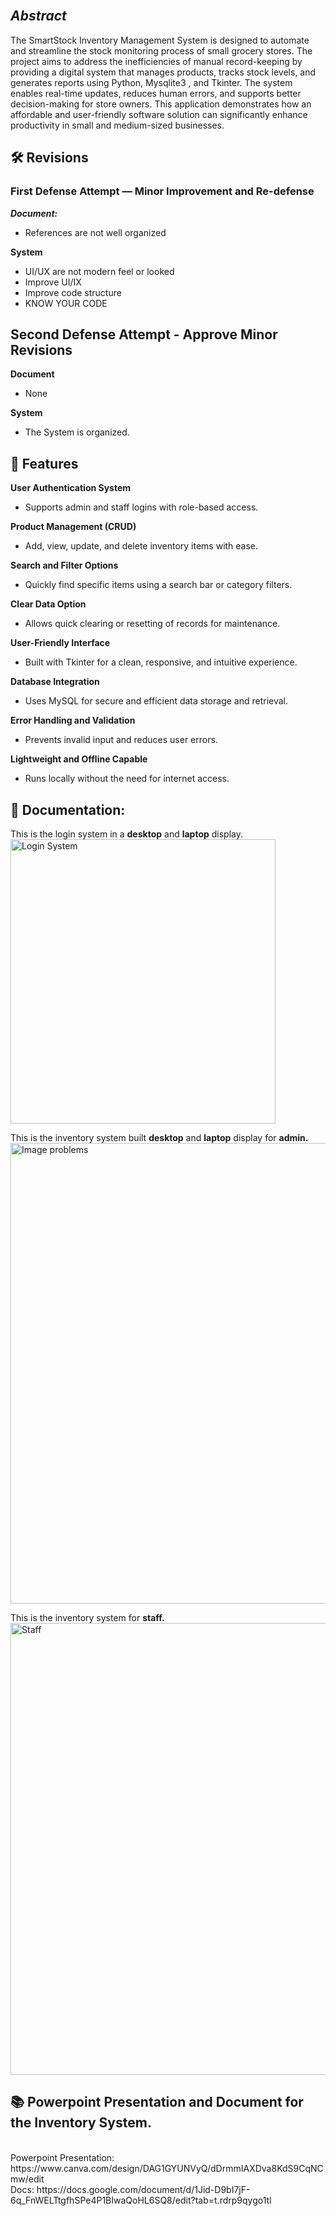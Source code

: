 
## <br> **_Abstract_** <br>
The SmartStock Inventory Management System is designed to automate and streamline the stock monitoring process of small grocery stores. 
The project aims to address the inefficiencies of manual record-keeping by providing a digital system that manages products, tracks stock levels, and generates reports using Python, Mysqlite3 , and Tkinter. 
The system enables real-time updates, reduces human errors, and supports better decision-making for store owners. 
This application demonstrates how an affordable and user-friendly software solution can significantly enhance productivity in small and medium-sized businesses.

## 🛠️ Revisions
### First Defense Attempt — Minor Improvement and Re-defense
**_Document:_**
- References are not well organized <br>

**System**
- UI/UX are not modern feel or looked
- Improve UI/IX
- Improve code structure
- KNOW YOUR CODE

## Second Defense Attempt - Approve Minor Revisions
**Document**
- None <br>

**System**
- The System is organized.

## 🧩 Features
**User Authentication System**  
- Supports admin and staff logins with role-based access.

 **Product Management (CRUD)**  
- Add, view, update, and delete inventory items with ease.

**Search and Filter Options**  
- Quickly find specific items using a search bar or category filters.

**Clear Data Option**  
- Allows quick clearing or resetting of records for maintenance.

**User-Friendly Interface**  
- Built with Tkinter for a clean, responsive, and intuitive experience.

 **Database Integration**  
- Uses MySQL for secure and efficient data storage and retrieval.

**Error Handling and Validation**  
- Prevents invalid input and reduces user errors.

**Lightweight and Offline Capable**  
- Runs locally without the need for internet access.

## 🧾 Documentation: <br>
This is the login system in a **desktop** and **laptop** display. <br>
<img width="424" height="455" alt="Login System" src="https://github.com/user-attachments/assets/b301b4d9-e9b3-430d-83bd-903f19e7db9b" />

This is the inventory system built **desktop** and **laptop** display for **admin.** <br>
<img width="1105" height="737" alt="Image problems" src="https://github.com/user-attachments/assets/e818b7d1-a179-4bc4-8d7d-73918dc65525" />

This is the inventory system for **staff.** <br>
<img width="1097" height="723" alt="Staff" src="https://github.com/user-attachments/assets/556f2afe-a30f-4b30-90ab-99f135c6386d" />



## 📚 Powerpoint Presentation and Document for the Inventory System.
<br> 
Powerpoint Presentation: https://www.canva.com/design/DAG1GYUNVyQ/dDrmmIAXDva8KdS9CqNCmw/edit 
<br>
Docs: https://docs.google.com/document/d/1Jid-D9bI7jF-6q_FnWELTtgfhSPe4P1BIwaQoHL6SQ8/edit?tab=t.rdrp9qygo1tl 
<br>
